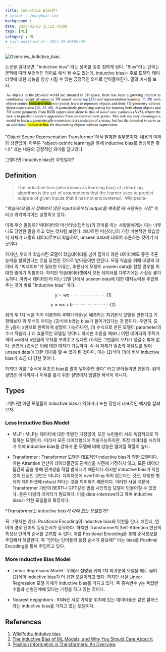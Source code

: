 ```yaml
---
title: Inductive Bias란?
# author : Jeonghwan Lee
background : 
date: 2023-02-03 15:22 +0200
tags: [ML]
category : ML
# last_modified_at: 2021-09-08T09:09
---
```

![Overview_Indictive_bias](https://miro.medium.com/v2/resize:fit:786/format:webp/1*EAkmDOH9SQQTTPSn9hCF8Q.png)

논문을 읽다보면, "inductive bias" 라는 용어를 종종 접하게 된다. "Bias"라는 단어는 문맥에 따라 부정적인 의미로 해석 될 수도 있는데, inductive bias는 주로 모델의 데이터셋에 대한 성능을 향상 시킬 수 있는 긍정적인 의미로 받아들여진다. 밑의 예시를 보자.      

![Inductive_bias_paper](https://github.com/JH-lee95/jh-lee95.github.io/blob/master/img/posts/inductive_bias/inductive_bias.png?raw=true)

"Object Scene Representation Transformer"에서 발췌한 일부분이다. 내용의 이해와 상관없이, 아무튼 "object-cetnric learning을 통해 inductive bias를 형성하면 좋다!" 라는 내용의 긍정적인 의미를 담고있다.    

그렇다면 inductive bias란 무엇일까?

## **Definition**
> The inductive bias (also known as learning bias) of a learning algorithm is the set of assumptions that the learner uses to predict outputs of given inputs that it has not encountered. -Wikipedia-

*"학습자(모델)가 접해보지 않은 input으로부터 output을 예측할 때 사용하는 가정"*  이라고 위키피디아는 설명하고 있다.

이게 무슨 말일까? 빅데이터와 머신러닝(딥러닝)의 관계를 아는 사람들에게는 이는 너무나도 당연한 말을 하고 있는 것처럼 보인다. 왜냐하면 머신러닝의 가장 기본적인 학습방식 자체가 대량의 데이터로부터 학습하여, unseen data에 대하여 추론하는 것이기 때문이다.


하지만, 우리가 학습시킨 모델이 학습데이터를 넘어 접하지 않은 데이터에도 좋은 추론능력을 발휘한다는 것을 당연한 것으로 받아들이면 안된다. 모델 학습을 위해 대량의 데이터 즉 "빅데이터"가 필요한 이유는, 추론시에 모델이 unseen data를 접할 경우를 최대한 줄이기 위함이다. 하지만 학습데이터셋에서 모든 데이터를 다루기에는 사실상 불가능하다. 따라서 데이터단이 아닌 모델 단에서 unseen data에 대한 대처능력을 주입해주는 것이 바로 "Inductive bias" 이다.


$$y=wx················(1)$$

$$y=wx+b················(2)$$

위의 두 1차 식을 각각 이용하여 주택가격을(y) 예측하는 회귀분석 모델을 만든다고 가정해보자 위 두식의 차이는 (2)식에 b라는 bias가 들어가있다는 것 뿐이다.
 우연히, 모든 y들이 x만으로 완벽하게 설명이 가능하다면, (1) 수식으로 만든 모델이 parameter의 수가 적을테니 더 효율적인 모델일 것이다. 하지만 추론을 해보니 어떤 데이터의 주택가격이 wx에서 b만큼의 오차를 보여주고 있다면 (1)식은 그만큼의 오차가 생길수 밖에 없다. 반면에 (2)식은 이에 대한 대처가 가능하다. 즉 식 자체가 일종의 자유도를 얻어 unseen data에 대한 대처를 할 수 있게 된 것이다. 이는 (2)식이 (1)에 비해 inductive bias가 조금 더 강한 것이다.
 
 하지만 이를 "수식에 무조건 bias를 많이 넣어주면 좋다" 라고 받아들이면 안된다. 위의 설명은 어디까지나 이해를 돕기 위한 설명이지 엄밀한 해석이 아니다.

## **Types**

그렇다면 어떤 모델들이 inductive bias가 약하거나 또는 강한지 대표적인 예시를 살펴보자.

### Less Inductive Bias Model
- MLP : MLP는 데이터에 대한 특별한 가정없이, 모든 뉴런들이 서로 독립적으로 작동하는 모델이다. 따라서 모든 데이터형태에 적용가능하지만, 특정 데이터를 처리하기 위해 inductive bias를 강하게 준 모델에 비해 성능은 떨어질 확률이 높다.
    
- Transformer : Transformer 모델은 대표적인 inductive bias가 약한 모델이다. 이는 Attention 연산이 데이터들간의 관계성을 사전에 가정하지 않고, 모든 데이터들간의 곱을 통해 관계성을 직접 밝혀내기 때문이다.하지만 inductive bias가 약한 것이 단점인 것만은 아니다. 데이터셋에 overfitting 하지 않는다는 것은, 다양한 형태의 데이터셋에 robust 하다는 것을 의미하기 때문이다. 이러한 사실 때문에 Transformer 기반의 BERT나 GPT같은 범용 사전학습 모델이 만들어질 수 있었다. 물론 다량의 데이터가 필요하다. 이를 data-intensive라고 하며 inductive bias가 약한 모델들의 특징이다.

*_Transformer는 inductive bias가 아예 없는 모델인가?_  

꼭 그렇지는 않다. Positional Encoding이 inductive bias의 역할을 한다. 예컨데, 언어의 경우 단어의 등장순서가 중요하다. 하지만 Transformer의 Self-Attention 연산의 특성상 단어의 순서를 고려할 수 없다. 이를 Positional Encoding을 통해 순서정보를 주입해서 해결한다. 즉 "언어는 단어들의 등장 순서가 중요해!" 라는 bias를 Positinal Encoding을 통해 주입하고 있다.


### More Inductive Bias Model
- Linear Regression Model : 위에서 설명을 위해 1차 회귀분석 모델을 예로 들며 (2)식이 inductive bias가 더 강한 모델이라고 했다. 하지만 사실 Linear Regression 모델 자체가 inductive bias를 가지고 있다. 즉 종속변수 y는 독립변수들과 선형관계에 있다는 가정을 하고 있는 것이다.


- Nearest negighbors : KNN은 서로 가까운 위치에 있는 데이터들은 같은 클래스라는 inductive bias를 가지고 있는 모델이다. 


## References

1. [WikiPedia-Indutive bias](https://en.wikipedia.org/wiki/Inductive_bias)
2. [The Inductive Bias of ML Models, and Why You Should Care About It](https://towardsdatascience.com/the-inductive-bias-of-ml-models-and-why-you-should-care-about-it-979fe02a1a56)
3. [Position Information in Transformers: An Overview](https://arxiv.org/abs/2102.11090)